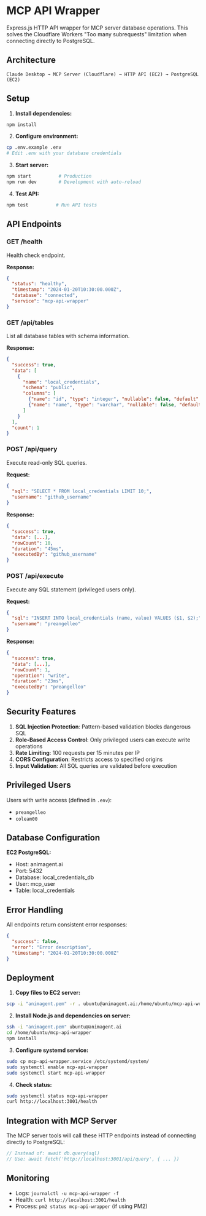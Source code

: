 # MCP API Wrapper

Express.js HTTP API wrapper for MCP server database operations. This solves the Cloudflare Workers "Too many subrequests" limitation when connecting directly to PostgreSQL.

## Architecture

```
Claude Desktop → MCP Server (Cloudflare) → HTTP API (EC2) → PostgreSQL (EC2)
```

## Setup

1. **Install dependencies:**
```bash
npm install
```

2. **Configure environment:**
```bash
cp .env.example .env
# Edit .env with your database credentials
```

3. **Start server:**
```bash
npm start          # Production
npm run dev        # Development with auto-reload
```

4. **Test API:**
```bash
npm test          # Run API tests
```

## API Endpoints

### GET /health
Health check endpoint.

**Response:**
```json
{
  "status": "healthy",
  "timestamp": "2024-01-20T10:30:00.000Z",
  "database": "connected",
  "service": "mcp-api-wrapper"
}
```

### GET /api/tables
List all database tables with schema information.

**Response:**
```json
{
  "success": true,
  "data": [
    {
      "name": "local_credentials",
      "schema": "public",
      "columns": [
        {"name": "id", "type": "integer", "nullable": false, "default": "nextval(...)"},
        {"name": "name", "type": "varchar", "nullable": false, "default": null}
      ]
    }
  ],
  "count": 1
}
```

### POST /api/query
Execute read-only SQL queries.

**Request:**
```json
{
  "sql": "SELECT * FROM local_credentials LIMIT 10;",
  "username": "github_username"
}
```

**Response:**
```json
{
  "success": true,
  "data": [...],
  "rowCount": 10,
  "duration": "45ms",
  "executedBy": "github_username"
}
```

### POST /api/execute
Execute any SQL statement (privileged users only).

**Request:**
```json
{
  "sql": "INSERT INTO local_credentials (name, value) VALUES ($1, $2);",
  "username": "preangelleo"
}
```

**Response:**
```json
{
  "success": true,
  "data": [...],
  "rowCount": 1,
  "operation": "write",
  "duration": "23ms",
  "executedBy": "preangelleo"
}
```

## Security Features

1. **SQL Injection Protection**: Pattern-based validation blocks dangerous SQL
2. **Role-Based Access Control**: Only privileged users can execute write operations
3. **Rate Limiting**: 100 requests per 15 minutes per IP
4. **CORS Configuration**: Restricts access to specified origins
5. **Input Validation**: All SQL queries are validated before execution

## Privileged Users

Users with write access (defined in `.env`):
- `preangelleo`
- `coleam00`

## Database Configuration

**EC2 PostgreSQL:**
- Host: animagent.ai
- Port: 5432
- Database: local_credentials_db
- User: mcp_user
- Table: local_credentials

## Error Handling

All endpoints return consistent error responses:

```json
{
  "success": false,
  "error": "Error description",
  "timestamp": "2024-01-20T10:30:00.000Z"
}
```

## Deployment

1. **Copy files to EC2 server:**
```bash
scp -i "animagent.pem" -r . ubuntu@animagent.ai:/home/ubuntu/mcp-api-wrapper/
```

2. **Install Node.js and dependencies on server:**
```bash
ssh -i "animagent.pem" ubuntu@animagent.ai
cd /home/ubuntu/mcp-api-wrapper
npm install
```

3. **Configure systemd service:**
```bash
sudo cp mcp-api-wrapper.service /etc/systemd/system/
sudo systemctl enable mcp-api-wrapper
sudo systemctl start mcp-api-wrapper
```

4. **Check status:**
```bash
sudo systemctl status mcp-api-wrapper
curl http://localhost:3001/health
```

## Integration with MCP Server

The MCP server tools will call these HTTP endpoints instead of connecting directly to PostgreSQL:

```typescript
// Instead of: await db.query(sql)
// Use: await fetch('http://localhost:3001/api/query', { ... })
```

## Monitoring

- Logs: `journalctl -u mcp-api-wrapper -f`
- Health: `curl http://localhost:3001/health`
- Process: `pm2 status mcp-api-wrapper` (if using PM2)